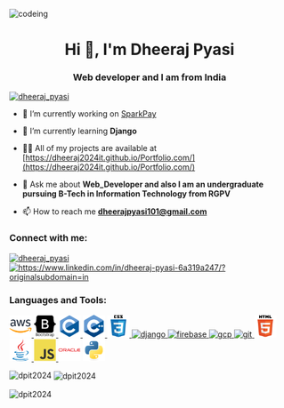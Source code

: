 <span align="center"><img src="https://www.sevenstarwebsolutions.com/wp-content/themes/sevenstar/img/banner-bg.gif" alt="codeing" width="1020px" height="300px"></span>
<h1 align="center">Hi 👋, I'm Dheeraj Pyasi</h1>
<h3 align="center">Web developer and I am from India</h3>
<p align="left"> <a href="https://twitter.com/dheeraj_pyasi" target="blank"><img src="https://img.shields.io/twitter/follow/dheeraj_pyasi?logo=twitter&style=for-the-badge" alt="dheeraj_pyasi" /></a> </p>

- 🔭 I’m currently working on [SparkPay](https://dheeraj2024it.github.io/SparkPay/)

- 🌱 I’m currently learning **Django**

- 👨‍💻 All of my projects are available at [https://dheeraj2024it.github.io/Portfolio.com/](https://dheeraj2024it.github.io/Portfolio.com/)

- 💬 Ask me about **Web_Developer and also I am an undergraduate pursuing B-Tech in Information Technology from RGPV**

- 📫 How to reach me **dheerajpyasi101@gmail.com**

<h3 align="left">Connect with me:</h3>
<p align="left">
<a href="https://twitter.com/dheeraj_pyasi" target="blank"><img align="center" src="https://raw.githubusercontent.com/rahuldkjain/github-profile-readme-generator/master/src/images/icons/Social/twitter.svg" alt="dheeraj_pyasi" height="30" width="40" /></a>
<a href="https://linkedin.com/in/https://www.linkedin.com/in/dheeraj-pyasi-6a319a247/?originalsubdomain=in" target="blank"><img align="center" src="https://raw.githubusercontent.com/rahuldkjain/github-profile-readme-generator/master/src/images/icons/Social/linked-in-alt.svg" alt="https://www.linkedin.com/in/dheeraj-pyasi-6a319a247/?originalsubdomain=in" height="30" width="40" /></a>
</p>

<h3 align="left">Languages and Tools:</h3>
<p align="left"> <a href="https://aws.amazon.com" target="_blank" rel="noreferrer"> <img src="https://raw.githubusercontent.com/devicons/devicon/master/icons/amazonwebservices/amazonwebservices-original-wordmark.svg" alt="aws" width="40" height="40"/> </a> <a href="https://getbootstrap.com" target="_blank" rel="noreferrer"> <img src="https://raw.githubusercontent.com/devicons/devicon/master/icons/bootstrap/bootstrap-plain-wordmark.svg" alt="bootstrap" width="40" height="40"/> </a> <a href="https://www.cprogramming.com/" target="_blank" rel="noreferrer"> <img src="https://raw.githubusercontent.com/devicons/devicon/master/icons/c/c-original.svg" alt="c" width="40" height="40"/> </a> <a href="https://www.w3schools.com/cpp/" target="_blank" rel="noreferrer"> <img src="https://raw.githubusercontent.com/devicons/devicon/master/icons/cplusplus/cplusplus-original.svg" alt="cplusplus" width="40" height="40"/> </a> <a href="https://www.w3schools.com/css/" target="_blank" rel="noreferrer"> <img src="https://raw.githubusercontent.com/devicons/devicon/master/icons/css3/css3-original-wordmark.svg" alt="css3" width="40" height="40"/> </a> <a href="https://www.djangoproject.com/" target="_blank" rel="noreferrer"> <img src="https://cdn.worldvectorlogo.com/logos/django.svg" alt="django" width="40" height="40"/> </a> <a href="https://firebase.google.com/" target="_blank" rel="noreferrer"> <img src="https://www.vectorlogo.zone/logos/firebase/firebase-icon.svg" alt="firebase" width="40" height="40"/> </a> <a href="https://cloud.google.com" target="_blank" rel="noreferrer"> <img src="https://www.vectorlogo.zone/logos/google_cloud/google_cloud-icon.svg" alt="gcp" width="40" height="40"/> </a> <a href="https://git-scm.com/" target="_blank" rel="noreferrer"> <img src="https://www.vectorlogo.zone/logos/git-scm/git-scm-icon.svg" alt="git" width="40" height="40"/> </a> <a href="https://www.w3.org/html/" target="_blank" rel="noreferrer"> <img src="https://raw.githubusercontent.com/devicons/devicon/master/icons/html5/html5-original-wordmark.svg" alt="html5" width="40" height="40"/> </a> <a href="https://www.java.com" target="_blank" rel="noreferrer"> <img src="https://raw.githubusercontent.com/devicons/devicon/master/icons/java/java-original.svg" alt="java" width="40" height="40"/> </a> <a href="https://developer.mozilla.org/en-US/docs/Web/JavaScript" target="_blank" rel="noreferrer"> <img src="https://raw.githubusercontent.com/devicons/devicon/master/icons/javascript/javascript-original.svg" alt="javascript" width="40" height="40"/> </a><img src="https://raw.githubusercontent.com/devicons/devicon/master/icons/oracle/oracle-original.svg" alt="oracle" width="40" height="40"/> </a> <a href="https://www.python.org" target="_blank" rel="noreferrer"> <img src="https://raw.githubusercontent.com/devicons/devicon/master/icons/python/python-original.svg" alt="python" width="40" height="40"/> </a> </p>

<p><img align="left" src="https://github-readme-stats.vercel.app/api/top-langs?username=dpit2024&show_icons=true&locale=en&layout=compact" alt="dpit2024" /></p>

<p>&nbsp;<img align="center" src="https://github-readme-stats.vercel.app/api?username=dpit2024&show_icons=true&locale=en" alt="dpit2024" /></p>

<p><img align="center" src="https://github-readme-streak-stats.herokuapp.com/?user=dpit2024&" alt="dpit2024" /></p>
